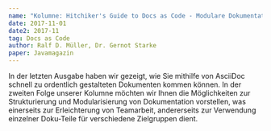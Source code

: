 ```yaml
---
name: "Kolumne: Hitchiker's Guide to Docs as Code - Modulare Dokumentationen erstellen"
date: 2017-11-01
date2: 2017-11
tag: Docs as Code
author: Ralf D. Müller, Dr. Gernot Starke
paper: Javamagazin
---
```

In der letzten Ausgabe haben wir gezeigt, wie Sie mithilfe von AsciiDoc schnell zu ordentlich gestalteten
Dokumenten kommen können. In der zweiten Folge unserer Kolumne möchten wir Ihnen die Möglichkeiten zur Strukturierung
und Modularisierung von Dokumentation vorstellen, was einerseits zur Erleichterung von Teamarbeit, andererseits
zur Verwendung einzelner Doku-Teile für verschiedene Zielgruppen dient.